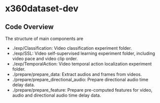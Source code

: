 # x360dataset-dev




## Code Overview

The structure of main components are

* ./exp/Classification: Video classification experiment folder.
* ./exp/SSL: Video self-supervised learning experiment folder, including video pace and video clip order.
* ./exp/TemporalAction: Video temporal action localization experiment folder.
* ./prepare/prepare_data: Extract audios and frames from videos.
* ./prepare/prepare_directional_audio: Prepare directional audio time delay data.
* ./prepare/prepare_feature: Prepare pre-computed features for video, audio and directional audio time delay data.

